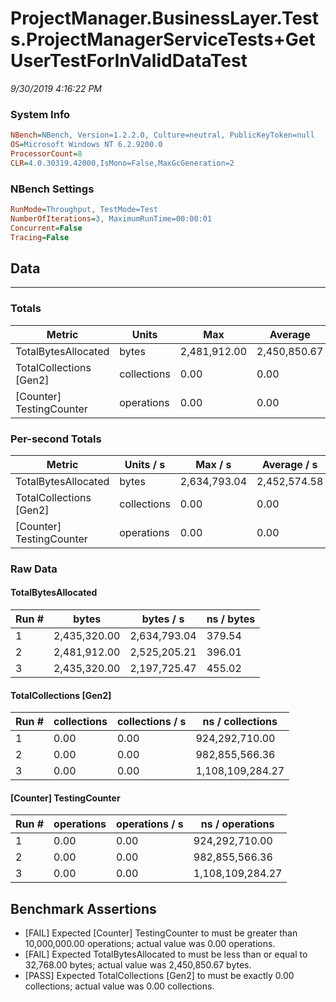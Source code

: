 ﻿# ProjectManager.BusinessLayer.Tests.ProjectManagerServiceTests+GetUserTestForInValidDataTest
_9/30/2019 4:16:22 PM_
### System Info
```ini
NBench=NBench, Version=1.2.2.0, Culture=neutral, PublicKeyToken=null
OS=Microsoft Windows NT 6.2.9200.0
ProcessorCount=8
CLR=4.0.30319.42000,IsMono=False,MaxGcGeneration=2
```

### NBench Settings
```ini
RunMode=Throughput, TestMode=Test
NumberOfIterations=3, MaximumRunTime=00:00:01
Concurrent=False
Tracing=False
```

## Data
-------------------

### Totals
|          Metric |           Units |             Max |         Average |             Min |          StdDev |
|---------------- |---------------- |---------------- |---------------- |---------------- |---------------- |
|TotalBytesAllocated |           bytes |    2,481,912.00 |    2,450,850.67 |    2,435,320.00 |       26,899.90 |
|TotalCollections [Gen2] |     collections |            0.00 |            0.00 |            0.00 |            0.00 |
|[Counter] TestingCounter |      operations |            0.00 |            0.00 |            0.00 |            0.00 |

### Per-second Totals
|          Metric |       Units / s |         Max / s |     Average / s |         Min / s |      StdDev / s |
|---------------- |---------------- |---------------- |---------------- |---------------- |---------------- |
|TotalBytesAllocated |           bytes |    2,634,793.04 |    2,452,574.58 |    2,197,725.47 |      227,405.85 |
|TotalCollections [Gen2] |     collections |            0.00 |            0.00 |            0.00 |            0.00 |
|[Counter] TestingCounter |      operations |            0.00 |            0.00 |            0.00 |            0.00 |

### Raw Data
#### TotalBytesAllocated
|           Run # |           bytes |       bytes / s |      ns / bytes |
|---------------- |---------------- |---------------- |---------------- |
|               1 |    2,435,320.00 |    2,634,793.04 |          379.54 |
|               2 |    2,481,912.00 |    2,525,205.21 |          396.01 |
|               3 |    2,435,320.00 |    2,197,725.47 |          455.02 |

#### TotalCollections [Gen2]
|           Run # |     collections | collections / s |ns / collections |
|---------------- |---------------- |---------------- |---------------- |
|               1 |            0.00 |            0.00 |  924,292,710.00 |
|               2 |            0.00 |            0.00 |  982,855,566.36 |
|               3 |            0.00 |            0.00 |1,108,109,284.27 |

#### [Counter] TestingCounter
|           Run # |      operations |  operations / s | ns / operations |
|---------------- |---------------- |---------------- |---------------- |
|               1 |            0.00 |            0.00 |  924,292,710.00 |
|               2 |            0.00 |            0.00 |  982,855,566.36 |
|               3 |            0.00 |            0.00 |1,108,109,284.27 |


## Benchmark Assertions

* [FAIL] Expected [Counter] TestingCounter to must be greater than 10,000,000.00 operations; actual value was 0.00 operations.
* [FAIL] Expected TotalBytesAllocated to must be less than or equal to 32,768.00 bytes; actual value was 2,450,850.67 bytes.
* [PASS] Expected TotalCollections [Gen2] to must be exactly 0.00 collections; actual value was 0.00 collections.

